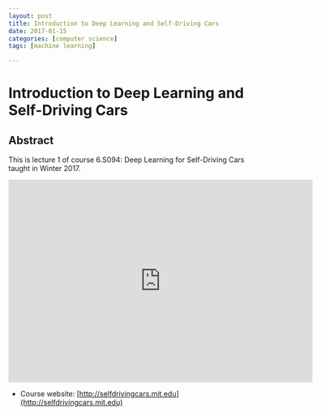 ```yaml
---
layout: post
title: Introduction to Deep Learning and Self-Driving Cars 
date: 2017-01-15
categories: [computer science]
tags: [machine learning]

---
```



Introduction to Deep Learning and Self-Driving Cars
======

## Abstract
This is lecture 1 of course 6.S094: Deep Learning for Self-Driving Cars taught in Winter 2017.

<iframe width="600" height="400" src="https://www.youtube.com/embed/1L0TKZQcUtA" frameborder="0" allowfullscreen></iframe>

* Course website: [http://selfdrivingcars.mit.edu](http://selfdrivingcars.mit.edu)